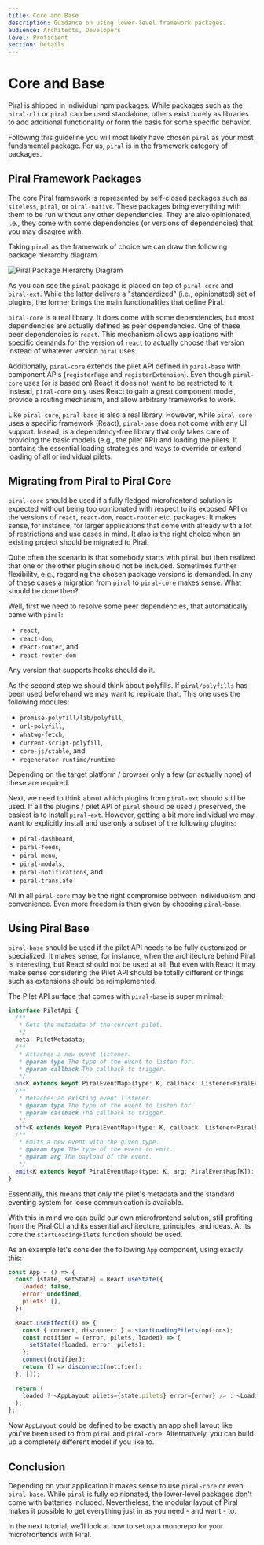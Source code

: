 ```yaml
---
title: Core and Base
description: Guidance on using lower-level framework packages.
audience: Architects, Developers
level: Proficient
section: Details
---
```


# Core and Base

Piral is shipped in individual npm packages. While packages such as the `piral-cli` or `piral` can be used standalone, others exist purely as libraries to add additional functionality or form the basis for some specific behavior.

Following this guideline you will most likely have chosen `piral` as your most fundamental package. For us, `piral` is in the framework category of packages.

## Piral Framework Packages

The core Piral framework is represented by self-closed packages such as `siteless`, `piral`, or `piral-native`. These packages bring everything with them to be run without any other dependencies. They are also opinionated, i.e., they come with some dependencies (or versions of dependencies) that you may disagree with.

Taking `piral` as the framework of choice we can draw the following package hierarchy diagram.

![Piral Package Hierarchy Diagram](../diagrams/blocks.svg)

As you can see the `piral` package is placed on top of `piral-core` and `piral-ext`. While the latter delivers a "standardized" (i.e., opinionated) set of plugins, the former brings the main functionalities that define Piral.

`piral-core` is a real library. It does come with some dependencies, but most dependencies are actually defined as peer dependencies. One of these peer dependencies is `react`. This mechanism allows applications with specific demands for the version of `react` to actually choose that version instead of whatever version `piral` uses.

Additionally, `piral-core` extends the pilet API defined in `piral-base` with component APIs (`registerPage` and `registerExtension`). Even though `piral-core` uses (or is based on) React it does not want to be restricted to it. Instead, `piral-core` only uses React to gain a great component model, provide a routing mechanism, and allow arbitrary frameworks to work.

Like `piral-core`, `piral-base` is also a real library. However, while `piral-core` uses a specific framework (React), `piral-base` does not come with any UI support. Insead, is a dependency-free library that only takes care of providing the basic models (e.g., the pilet API) and loading the pilets. It contains the essential loading strategies and ways to override or extend loading of all or individual pilets.

## Migrating from Piral to Piral Core

`piral-core` should be used if a fully fledged microfrontend solution is expected without being too opinionated with respect to its exposed API or the versions of `react`, `react-dom`, `react-router` etc. packages. It makes sense, for instance, for larger applications that come with already with a lot of restrictions and use cases in mind. It also is the right choice when an existing project should be migrated to Piral.

Quite often the scenario is that somebody starts with `piral` but then realized that one or the other plugin should not be included. Sometimes further flexibility, e.g., regarding the chosen package versions is demanded. In any of these cases a migration from `piral` to `piral-core` makes sense. What should be done then?

Well, first we need to resolve some peer dependencies, that automatically came with `piral`:

- `react`,
- `react-dom`,
- `react-router`, and
- `react-router-dom`

Any version that supports hooks should do it.

As the second step we should think about polyfills. If `piral/polyfills` has been used beforehand we may want to replicate that. This one uses the following modules:

- `promise-polyfill/lib/polyfill`,
- `url-polyfill`,
- `whatwg-fetch`,
- `current-script-polyfill`,
- `core-js/stable`, and
- `regenerator-runtime/runtime`

Depending on the target platform / browser only a few (or actually none) of these are required.

Next, we need to think about which plugins from `piral-ext` should still be used. If all the plugins / pilet API of `piral` should be used / preserved, the easiest is to install `piral-ext`. However, getting a bit more individual we may want to explicitly install and use only a subset of the following plugins:

- `piral-dashboard`,
- `piral-feeds`,
- `piral-menu`,
- `piral-modals`,
- `piral-notifications`, and
- `piral-translate`

All in all `piral-core` may be the right compromise between individualism and convenience. Even more freedom is then given by choosing `piral-base`.

## Using Piral Base

`piral-base` should be used if the pilet API needs to be fully customized or specialized. It makes sense, for instance, when the architecture behind Piral is interesting, but React should not be used at all. But even with React it may make sense considering the Pilet API should be totally different or things such as extensions should be reimplemented.

The Pilet API surface that comes with `piral-base` is super minimal:

```ts
interface PiletApi {
  /**
   * Gets the metadata of the current pilet.
   */
  meta: PiletMetadata;
  /**
   * Attaches a new event listener.
   * @param type The type of the event to listen for.
   * @param callback The callback to trigger.
   */
  on<K extends keyof PiralEventMap>(type: K, callback: Listener<PiralEventMap[K]>): PiletApi;
  /**
   * Detaches an existing event listener.
   * @param type The type of the event to listen for.
   * @param callback The callback to trigger.
   */
  off<K extends keyof PiralEventMap>(type: K, callback: Listener<PiralEventMap[K]>): PiletApi;
  /**
   * Emits a new event with the given type.
   * @param type The type of the event to emit.
   * @param arg The payload of the event.
   */
  emit<K extends keyof PiralEventMap>(type: K, arg: PiralEventMap[K]): PiletApi;
}
```

Essentially, this means that only the pilet's metadata and the standard eventing system for loose communication is available.

With this in mind we can build our own microfrontend solution, still profiting from the Piral CLI and its essential architecture, principles, and ideas. At its core the `startLoadingPilets` function should be used.

As an example let's consider the following `App` component, using exactly this:

```js
const App = () => {
  const [state, setState] = React.useState({
    loaded: false,
    error: undefined,
    pilets: [],
  });

  React.useEffect(() => {
    const { connect, disconnect } = startLoadingPilets(options);
    const notifier = (error, pilets, loaded) => {
      setState(!loaded, error, pilets);
    };
    connect(notifier);
    return () => disconnect(notifier);
  }, []);

  return (
    loaded ? <AppLayout pilets={state.pilets} error={error} /> : <LoadingSpinner />
  );
};
```

Now `AppLayout` could be defined to be exactly an app shell layout like you've been used to from `piral` and `piral-core`. Alternatively, you can build up a completely different model if you like to.

## Conclusion

Depending on your application it makes sense to use `piral-core` or even `piral-base`. While `piral` is fully opinionated, the lower-level packages don't come with batteries included. Nevertheless, the modular layout of Piral makes it possible to get everything just in as you need - and want - to.

In the next tutorial, we'll look at how to set up a monorepo for your microfrontends with Piral.
